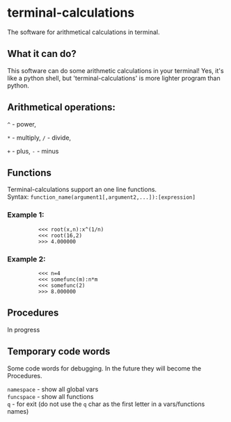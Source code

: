 # terminal-calculations
The software for arithmetical calculations in terminal.

## What it can do?

This software can do some arithmetic calculations in your terminal! Yes, it's like a python shell, but 'terminal-calculations' is
more lighter program than python.

## Arithmetical operations:

  `^` - power,  
  
  `*` - multiply,   `/` - divide,
  
  `+` - plus,       `-` - minus

## Functions

Terminal-calculations support an one line functions.  
Syntax: `function_name(argument1[,argument2,...]):[expression]`

### Example 1: 
              <<< root(x,n):x^(1/n)
              <<< root(16,2)
              >>> 4.000000
              
### Example 2:  
              <<< n=4
              <<< somefunc(m):n*m
              <<< somefunc(2)
              >>> 8.000000
              
## Procedures

In progress

## Temporary code words

Some code words for debugging. In the future they will become the Procedures.
	
`namespace` - show all global vars  
`funcspace` - show all functions  
`q` - for exit (do not use the `q` char as the first letter in a vars/functions names)  

